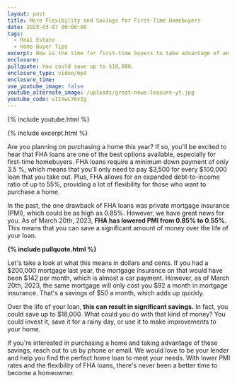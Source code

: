 ```yaml
---
layout: post
title: More Flexibility and Savings for First-Time Homebuyers
date: 2023-03-07 00:00:00
tags:
  - Real Estate
  - Home Buyer Tips
excerpt: Now is the time for first-time buyers to take advantage of an FHA loan.
enclosure:
pullquote: You could save up to $18,000.
enclosure_type: video/mp4
enclosure_time:
use_youtube_image: false
youtube_alternate_image: /uploads/great-news-leasure-yt.jpg
youtube_code: vIIXwL76vIg
---
```

{% include youtube.html %}

{% include excerpt.html %}

Are you planning on purchasing a home this year? If so, you'll be excited to hear that FHA loans are one of the best options available, especially for first-time homebuyers. FHA loans require a minimum down payment of only 3.5 %, which means that you'll only need to pay $3,500 for every $100,000 loan that you take out. Plus, FHA allows for an expanded debt-to-income ratio of up to 55%, providing a lot of flexibility for those who want to purchase a home.

In the past, the one drawback of FHA loans was private mortgage insurance (PMI), which could be as high as 0.85%. However, we have great news for you. As of March 20th, 2023, **FHA has lowered PMI from 0.85% to 0.55%.** This means that you can save a significant amount of money over the life of your loan.

**{% include pullquote.html %}**

Let's take a look at what this means in dollars and cents. If you had a $200,000 mortgage last year, the mortgage insurance on that would have been $142 per month, which is almost a car payment. However, as of March 20th, 2023, the same mortgage will only cost you $92 a month in mortgage insurance. That's a savings of $50 a month, which adds up quickly.

Over the life of your loan, **this can result in significant savings.** In fact, you could save up to $18,000. What could you do with that kind of money? You could invest it, save it for a rainy day, or use it to make improvements to your home.

If you're interested in purchasing a home and taking advantage of these savings, reach out to us by phone or email. We would love to be your lender and help you find the perfect home loan to meet your needs. With lower PMI rates and the flexibility of FHA loans, there's never been a better time to become a homeowner.